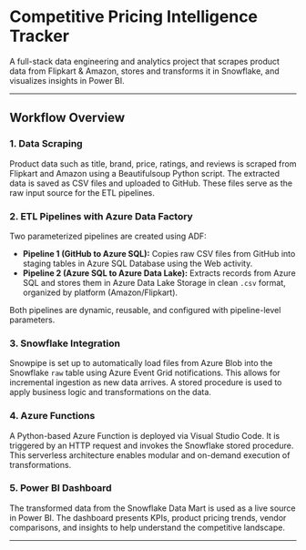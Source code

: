 #  Competitive Pricing Intelligence Tracker

A full-stack data engineering and analytics project that scrapes product data from Flipkart & Amazon, stores and transforms it in Snowflake, and visualizes insights in Power BI.

---

##  Workflow Overview

### 1. **Data Scraping**
Product data such as title, brand, price, ratings, and reviews is scraped from Flipkart and Amazon using a Beautifulsoup Python script. The extracted data is saved as CSV files and uploaded to GitHub. These files serve as the raw input source for the ETL pipelines.

### 2. **ETL Pipelines with Azure Data Factory**
Two parameterized pipelines are created using ADF:

- **Pipeline 1 (GitHub to Azure SQL):** Copies raw CSV files from GitHub into staging tables in Azure SQL Database using the Web activity.
- **Pipeline 2 (Azure SQL to Azure Data Lake):** Extracts records from Azure SQL and stores them in Azure Data Lake Storage in clean `.csv` format, organized by platform (Amazon/Flipkart).

Both pipelines are dynamic, reusable, and configured with pipeline-level parameters.

### 3. **Snowflake Integration**
Snowpipe is set up to automatically load files from Azure Blob into the Snowflake `raw` table using Azure Event Grid notifications. This allows for incremental ingestion as new data arrives. A stored procedure is used to apply business logic and transformations on the data.

### 4. **Azure Functions**
A Python-based Azure Function is deployed via Visual Studio Code. It is triggered by an HTTP request and invokes the Snowflake stored procedure. This serverless architecture enables modular and on-demand execution of transformations.

### 5. **Power BI Dashboard**
The transformed data from the Snowflake Data Mart is used as a live source in Power BI. The dashboard presents KPIs, product pricing trends, vendor comparisons, and insights to help understand the competitive landscape.

---




